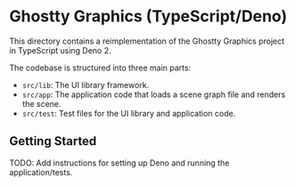 # Ghostty Graphics (TypeScript/Deno)

This directory contains a reimplementation of the Ghostty Graphics project in TypeScript using Deno 2.

The codebase is structured into three main parts:

- `src/lib`: The UI library framework.
- `src/app`: The application code that loads a scene graph file and renders the scene.
- `src/test`: Test files for the UI library and application code.

## Getting Started

TODO: Add instructions for setting up Deno and running the application/tests.